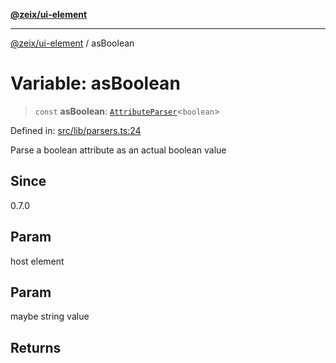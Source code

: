 [**@zeix/ui-element**](../README.md)

***

[@zeix/ui-element](../globals.md) / asBoolean

# Variable: asBoolean

> `const` **asBoolean**: [`AttributeParser`](../type-aliases/AttributeParser.md)\<`boolean`\>

Defined in: [src/lib/parsers.ts:24](https://github.com/zeixcom/ui-element/blob/fdee81c49c23952a5a7a3dbafc3562620a973123/src/lib/parsers.ts#L24)

Parse a boolean attribute as an actual boolean value

## Since

0.7.0

## Param

host element

## Param

maybe string value

## Returns

